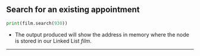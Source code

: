 <!--{type:code step6}-->
<!--{title:Search for an existing appointment}-->
## Search for an existing appointment


```python
print(film.search(930))
```

- The output produced will show the address in memory where the node is stored in our Linked List *film*.

-------------------------------------------------
[for speaker]: <> (If we were to search for an existing appointment, we can do so in similar fashion)